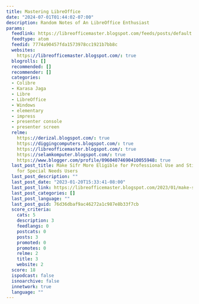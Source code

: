 ```yaml
---
title: Mastering LibreOffice
date: "2024-07-01T01:44:02-07:00"
description: Random Notes of An LibreOffice Enthusiast
params:
  feedlink: https://libreofficemaster.blogspot.com/feeds/posts/default
  feedtype: atom
  feedid: 7774a90457fda1573978cc1921b7bb8c
  websites:
    https://libreofficemaster.blogspot.com/: true
  blogrolls: []
  recommended: []
  recommender: []
  categories:
  - Colibre
  - Karasa Jaga
  - Libre
  - LibreOffice
  - Windows
  - elementary
  - impress
  - presenter console
  - presenter screen
  relme:
    https://derizal.blogspot.com/: true
    https://diggingcomputers.blogspot.com/: true
    https://libreofficemaster.blogspot.com/: true
    https://selamkomputer.blogspot.com/: true
    https://www.blogger.com/profile/09604074690410055948: true
  last_post_title: Make Sifr More Eligible for Professional Use and Still Relevant
    for Special Needs Users
  last_post_description: ""
  last_post_date: "2023-01-20T15:33:41-08:00"
  last_post_link: https://libreofficemaster.blogspot.com/2023/01/make-sifr-more-eligible-for.html
  last_post_categories: []
  last_post_language: ""
  last_post_guid: 76d36dbaf9ac46272a1c987e8b33f7cb
  score_criteria:
    cats: 5
    description: 3
    feedlangs: 0
    postcats: 0
    posts: 3
    promoted: 0
    promotes: 0
    relme: 2
    title: 3
    website: 2
  score: 18
  ispodcast: false
  isnoarchive: false
  innetwork: true
  language: ""
---
```

